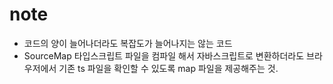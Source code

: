 # note

- 코드의 양이 늘어나더라도 복잡도가 늘어나지는 않는 코드
- SourceMap 타입스크립트 파일을 컴파일 해서 자바스크립트로 변환하더라도 브라우저에서 기존 ts 파일을 확인할 수 있도록 map 파일을 제공해주는 것.